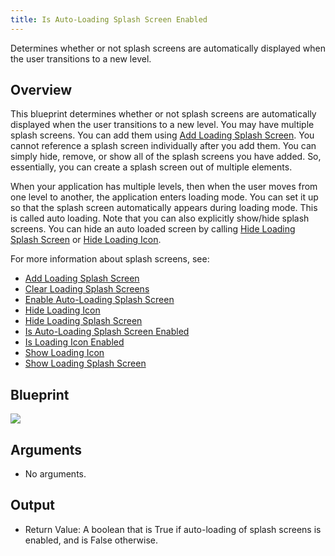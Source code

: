```yaml
---
title: Is Auto-Loading Splash Screen Enabled
---
```


Determines whether or not splash screens are automatically displayed when the user transitions to a new level.

## Overview

This blueprint determines whether or not splash screens are automatically displayed when the user transitions to a new level. You may have multiple splash screens. You can add them using [Add Loading Splash Screen](/documentation/unreal/latest/concepts/unreal-blueprints-add-loading-splash-screen/). You cannot reference a splash screen individually after you add them. You can simply hide, remove, or show all of the splash screens you have added. So, essentially, you can create a splash screen out of multiple elements. 

When your application has multiple levels, then when the user moves from one level to another, the application enters loading mode. You can set it up so that the splash screen automatically appears during loading mode. This is called auto loading. Note that you can also explicitly show/hide splash screens. You can hide an auto loaded screen by calling [Hide Loading Splash Screen](/documentation/unreal/latest/concepts/unreal-blueprints-hide-loading-splash-screen/) or [Hide Loading Icon](/documentation/unreal/latest/concepts/unreal-blueprints-hide-loading-icon/). 

For more information about splash screens, see:

* [Add Loading Splash Screen](/documentation/unreal/latest/concepts/unreal-blueprints-add-loading-splash-screen/ "Adds a splash screen with parameters to the application.")
* [Clear Loading Splash Screens](/documentation/unreal/latest/concepts/unreal-blueprints-clear-loading-splash-screen/ "Removes all splash screens from the application.")
* [Enable Auto-Loading Splash Screen](/documentation/unreal/latest/concepts/unreal-blueprints-enable-auto-loading-splash-screen/ "Enables/disables the splash screen to be automatically shown when loading a new level.")
* [Hide Loading Icon](/documentation/unreal/latest/concepts/unreal-blueprints-hide-loading-icon/)
* [Hide Loading Splash Screen](/documentation/unreal/latest/concepts/unreal-blueprints-hide-loading-splash-screen/)
* [Is Auto-Loading Splash Screen Enabled](/documentation/unreal/latest/concepts/unreal-blueprints-is-auto-loading-splash-screen-enabled/ "Determines whether or not splash screens are automatically displayed when the user transitions to a new level.")
* [Is Loading Icon Enabled](/documentation/unreal/latest/concepts/unreal-blueprints-is-loading-icon-enabled/)
* [Show Loading Icon](/documentation/unreal/latest/concepts/unreal-blueprints-show-loading-icon/ "Immediately displays a specified defined texture as a splash screen.")
* [Show Loading Splash Screen](/documentation/unreal/latest/concepts/unreal-blueprints-show-loading-splash-screen/ "Immediately displays the currently defined splash screen.")


## Blueprint

![](/images/documentationunreallatestconceptsunreal-blueprints-is-auto-loading-splash-screen-enabled-0.png)

## Arguments

* No arguments.


## Output

* Return Value: A boolean that is True if auto-loading of splash screens is enabled, and is False otherwise. 

